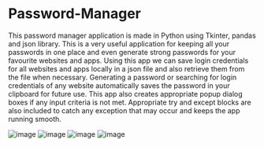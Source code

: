 # Password-Manager
This password manager application is made in Python using Tkinter, pandas and json library.  This is a very useful application for keeping all your passwords in one place and even generate strong passwords for your favourite websites and apps.  Using this app we can save login credentials for all websites and apps locally in a json file and also retrieve them from the file when necessary.  Generating a password or searching for login credentials of any website automatically saves the password in your clipboard for future use.
This app also creates appropriate popup dialog boxes if any input criteria is not met.
Appropriate try and except blocks are also included to catch any exception that may occur and keeps the app running smooth.

![image](https://user-images.githubusercontent.com/25523043/125198041-e1157000-e27d-11eb-968b-b864c847854e.png)
![image](https://user-images.githubusercontent.com/25523043/125198101-1de16700-e27e-11eb-977e-ba3a26c346ef.png)
![image](https://user-images.githubusercontent.com/25523043/125198112-29cd2900-e27e-11eb-86b8-83916e42001d.png)
![image](https://user-images.githubusercontent.com/25523043/125198173-787ac300-e27e-11eb-9c9c-8ee306b60277.png)

